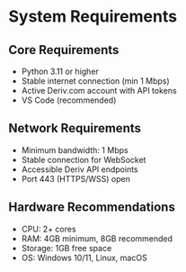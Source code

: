 # System Requirements

## Core Requirements
- Python 3.11 or higher
- Stable internet connection (min 1 Mbps)
- Active Deriv.com account with API tokens
- VS Code (recommended)

## Network Requirements
- Minimum bandwidth: 1 Mbps
- Stable connection for WebSocket
- Accessible Deriv API endpoints
- Port 443 (HTTPS/WSS) open

## Hardware Recommendations
- CPU: 2+ cores
- RAM: 4GB minimum, 8GB recommended
- Storage: 1GB free space
- OS: Windows 10/11, Linux, macOS
